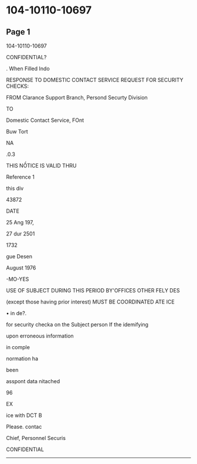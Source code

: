 # 104-10110-10697

## Page 1

104-10110-10697

CONFIDENTIAL?

. When Filled Indo

RESPONSE TO DOMESTIC CONTACT SERVICE REQUEST FOR SECURITY CHECKS:

FROM Clarance Support Branch, Persond Securty Division

TO

Domestic Contact Service, FOnt

Buw Tort

NA

.0.3

THIS NỒTICE IS VALID THRU

Reference 1

this div

43872

DATE

25 Ang 197,

27 dur 2501

1732

gue Desen

August 1976

-MO-YES

USE OF SUBJECT DURING THIS PERIOD BY'OFFICES OTHER FELY DES

(except those having prior interest) MUST BE COORDINATED ATE ICE

• in de?.

for security checka on the Subject person If the idemifying

upon erroneous information

in comple

normation ha

been

asspont data nitached

96

EX

ice with DCT B

Please. contac

Chief, Personnel Securis

CONFIDENTIAL

---

